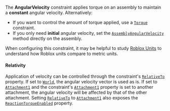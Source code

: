 The **AngularVelocity** constraint applies torque on an assembly to maintain a
**constant** angular velocity. Alternatively:

- If you want to control the amount of torque applied, use a [`Torque`](https://create.roblox.com/docs/reference/engine/classes/Torque)
constraint.
- If you only need **initial** angular velocity, set the
[`AssemblyAngularVelocity`](https://create.roblox.com/docs/reference/engine/classes/BasePart#AssemblyAngularVelocity) method
directly on the assembly.

When configuring this constraint, it may be helpful to study
[Roblox Units](https://create.roblox.com/docs/physics/units) to understand how Roblox units
compare to metric units.
#### Relativity

Application of velocity can be controlled through the constraint's
[`RelativeTo`](https://create.roblox.com/docs/reference/engine/classes/AngularVelocity#RelativeTo) property. If set to
[`World`](https://create.roblox.com/docs/reference/engine/enums/ActuatorRelativeTo), the angular velocity vector is used as is. If
set to [`Attachment1`](https://create.roblox.com/docs/reference/engine/enums/ActuatorRelativeTo) and the constraint's
[`Attachment1`](https://create.roblox.com/docs/reference/engine/classes/Constraint#Attachment1) property is set to another
attachment, the angular velocity will be affected by that of the other
attachment. Setting [`RelativeTo`](https://create.roblox.com/docs/reference/engine/classes/AngularVelocity#RelativeTo) to
[`Attachment1`](https://create.roblox.com/docs/reference/engine/enums/ActuatorRelativeTo) also exposes the
[`ReactionTorqueEnabled`](https://create.roblox.com/docs/reference/engine/classes/AngularVelocity#ReactionTorqueEnabled) property.